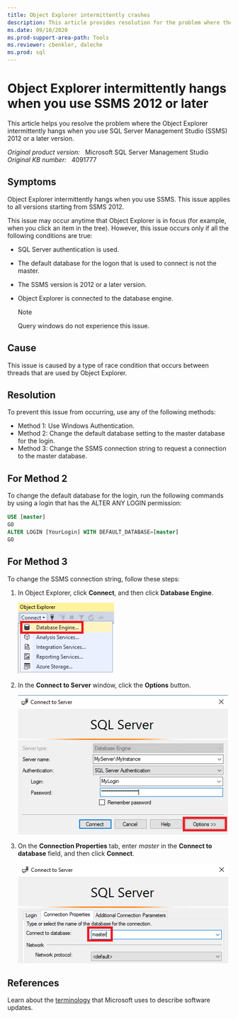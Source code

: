 ```yaml
---
title: Object Explorer intermittently crashes
description: This article provides resolution for the problem where the Object Explorer intermittently hangs when you use SQL Server Management Studio 2012 or a later version.
ms.date: 09/10/2020
ms.prod-support-area-path: Tools
ms.reviewer: cbenkler, daleche
ms.prod: sql
---
```

# Object Explorer intermittently hangs when you use SSMS 2012 or later

This article helps you resolve the problem where the Object Explorer intermittently hangs when you use SQL Server Management Studio (SSMS) 2012 or a later version.

_Original product version:_ &nbsp; Microsoft SQL Server Management Studio  
_Original KB number:_ &nbsp; 4091777

## Symptoms

Object Explorer intermittently hangs when you use SSMS. This issue applies to all versions starting from SSMS 2012.

This issue may occur anytime that Object Explorer is in focus (for example, when you click an item in the tree). However, this issue occurs only if all the following conditions are true:

- SQL Server authentication is used.
- The default database for the logon that is used to connect is not the master.
- The SSMS version is 2012 or a later version.
- Object Explorer is connected to the database engine.

    > [!NOTE]
    > Query windows do not experience this issue.

## Cause

This issue is caused by a type of race condition that occurs between threads that are used by Object Explorer.

## Resolution

To prevent this issue from occurring, use any of the following methods:

- Method 1: Use Windows Authentication.
- Method 2: Change the default database setting to the master database for the login.
- Method 3: Change the SSMS connection string to request a connection to the master database.

## For Method 2

To change the default database for the login, run the following commands by using a login that has the ALTER ANY LOGIN permission:

```sql
USE [master]
GO
ALTER LOGIN [YourLogin] WITH DEFAULT_DATABASE=[master]
GO
```

## For Method 3

To change the SSMS connection string, follow these steps:

1. In Object Explorer, click **Connect**, and then click **Database Engine**.

    ![Step 1 - Object Explorer](./media/object-explorer-intermittently-crashes/database-engine.png)

2. In the **Connect to Server** window, click the **Options** button.

    ![Step 2 - Login Details](./media/object-explorer-intermittently-crashes/connect-to-server.png)

3. On the **Connection Properties** tab, enter *master* in the **Connect to database** field, and then click **Connect**.

    ![Step 3: Connection Properties](./media/object-explorer-intermittently-crashes/connection-properties.png)

## References

Learn about the [terminology](https://support.microsoft.com/help/824684) that Microsoft uses to describe software updates.
